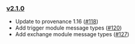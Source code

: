 ### [v2.1.0](https://github.com/provenance-io/provwasm/tree/v2.1.0)

* Update to provenance 1.16 ([#118](https://github.com/provenance-io/provwasm/issues/118))
* Add trigger module message types ([#120](https://github.com/provenance-io/provwasm/issues/120))
* Add exchange module message types ([#127](https://github.com/provenance-io/provwasm/issues/127))